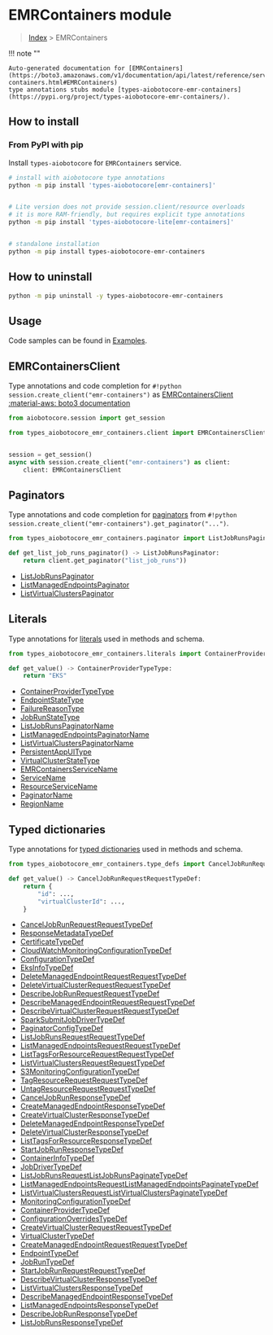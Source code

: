 # EMRContainers module

> [Index](../README.md) > EMRContainers


!!! note ""

    Auto-generated documentation for [EMRContainers](https://boto3.amazonaws.com/v1/documentation/api/latest/reference/services/emr-containers.html#EMRContainers)
    type annotations stubs module [types-aiobotocore-emr-containers](https://pypi.org/project/types-aiobotocore-emr-containers/).

## How to install



### From PyPI with pip

Install `types-aiobotocore` for `EMRContainers` service.

```bash
# install with aiobotocore type annotations
python -m pip install 'types-aiobotocore[emr-containers]'


# Lite version does not provide session.client/resource overloads
# it is more RAM-friendly, but requires explicit type annotations
python -m pip install 'types-aiobotocore-lite[emr-containers]'


# standalone installation
python -m pip install types-aiobotocore-emr-containers
```



## How to uninstall

```bash
python -m pip uninstall -y types-aiobotocore-emr-containers
```

## Usage

Code samples can be found in [Examples](./usage.md).

## EMRContainersClient

Type annotations and code completion for  `#!python session.create_client("emr-containers")` as [EMRContainersClient](./client.md)
[:material-aws: boto3 documentation](https://boto3.amazonaws.com/v1/documentation/api/latest/reference/services/emr-containers.html#EMRContainers.Client)

```python title="Usage example"
from aiobotocore.session import get_session

from types_aiobotocore_emr_containers.client import EMRContainersClient


session = get_session()
async with session.create_client("emr-containers") as client:
    client: EMRContainersClient
```


## Paginators

Type annotations and code completion for
[paginators](./paginators.md)
from `#!python session.create_client("emr-containers").get_paginator("...")`.

```python title="Usage example"
from types_aiobotocore_emr_containers.paginator import ListJobRunsPaginator

def get_list_job_runs_paginator() -> ListJobRunsPaginator:
    return client.get_paginator("list_job_runs"))
```

- [ListJobRunsPaginator](./paginators.md#listjobrunspaginator)
- [ListManagedEndpointsPaginator](./paginators.md#listmanagedendpointspaginator)
- [ListVirtualClustersPaginator](./paginators.md#listvirtualclusterspaginator)








## Literals

Type annotations for [literals](./literals.md) used in methods and schema.

```python title="Usage example"
from types_aiobotocore_emr_containers.literals import ContainerProviderTypeType

def get_value() -> ContainerProviderTypeType:
    return "EKS"
```

- [ContainerProviderTypeType](./literals.md#containerprovidertypetype)
- [EndpointStateType](./literals.md#endpointstatetype)
- [FailureReasonType](./literals.md#failurereasontype)
- [JobRunStateType](./literals.md#jobrunstatetype)
- [ListJobRunsPaginatorName](./literals.md#listjobrunspaginatorname)
- [ListManagedEndpointsPaginatorName](./literals.md#listmanagedendpointspaginatorname)
- [ListVirtualClustersPaginatorName](./literals.md#listvirtualclusterspaginatorname)
- [PersistentAppUIType](./literals.md#persistentappuitype)
- [VirtualClusterStateType](./literals.md#virtualclusterstatetype)
- [EMRContainersServiceName](./literals.md#emrcontainersservicename)
- [ServiceName](./literals.md#servicename)
- [ResourceServiceName](./literals.md#resourceservicename)
- [PaginatorName](./literals.md#paginatorname)
- [RegionName](./literals.md#regionname)




## Typed dictionaries

Type annotations for [typed dictionaries](./type_defs.md) used in methods and schema.

```python title="Usage example"
from types_aiobotocore_emr_containers.type_defs import CancelJobRunRequestRequestTypeDef

def get_value() -> CancelJobRunRequestRequestTypeDef:
    return {
        "id": ...,
        "virtualClusterId": ...,
    }
```

- [CancelJobRunRequestRequestTypeDef](./type_defs.md#canceljobrunrequestrequesttypedef)
- [ResponseMetadataTypeDef](./type_defs.md#responsemetadatatypedef)
- [CertificateTypeDef](./type_defs.md#certificatetypedef)
- [CloudWatchMonitoringConfigurationTypeDef](./type_defs.md#cloudwatchmonitoringconfigurationtypedef)
- [ConfigurationTypeDef](./type_defs.md#configurationtypedef)
- [EksInfoTypeDef](./type_defs.md#eksinfotypedef)
- [DeleteManagedEndpointRequestRequestTypeDef](./type_defs.md#deletemanagedendpointrequestrequesttypedef)
- [DeleteVirtualClusterRequestRequestTypeDef](./type_defs.md#deletevirtualclusterrequestrequesttypedef)
- [DescribeJobRunRequestRequestTypeDef](./type_defs.md#describejobrunrequestrequesttypedef)
- [DescribeManagedEndpointRequestRequestTypeDef](./type_defs.md#describemanagedendpointrequestrequesttypedef)
- [DescribeVirtualClusterRequestRequestTypeDef](./type_defs.md#describevirtualclusterrequestrequesttypedef)
- [SparkSubmitJobDriverTypeDef](./type_defs.md#sparksubmitjobdrivertypedef)
- [PaginatorConfigTypeDef](./type_defs.md#paginatorconfigtypedef)
- [ListJobRunsRequestRequestTypeDef](./type_defs.md#listjobrunsrequestrequesttypedef)
- [ListManagedEndpointsRequestRequestTypeDef](./type_defs.md#listmanagedendpointsrequestrequesttypedef)
- [ListTagsForResourceRequestRequestTypeDef](./type_defs.md#listtagsforresourcerequestrequesttypedef)
- [ListVirtualClustersRequestRequestTypeDef](./type_defs.md#listvirtualclustersrequestrequesttypedef)
- [S3MonitoringConfigurationTypeDef](./type_defs.md#s3monitoringconfigurationtypedef)
- [TagResourceRequestRequestTypeDef](./type_defs.md#tagresourcerequestrequesttypedef)
- [UntagResourceRequestRequestTypeDef](./type_defs.md#untagresourcerequestrequesttypedef)
- [CancelJobRunResponseTypeDef](./type_defs.md#canceljobrunresponsetypedef)
- [CreateManagedEndpointResponseTypeDef](./type_defs.md#createmanagedendpointresponsetypedef)
- [CreateVirtualClusterResponseTypeDef](./type_defs.md#createvirtualclusterresponsetypedef)
- [DeleteManagedEndpointResponseTypeDef](./type_defs.md#deletemanagedendpointresponsetypedef)
- [DeleteVirtualClusterResponseTypeDef](./type_defs.md#deletevirtualclusterresponsetypedef)
- [ListTagsForResourceResponseTypeDef](./type_defs.md#listtagsforresourceresponsetypedef)
- [StartJobRunResponseTypeDef](./type_defs.md#startjobrunresponsetypedef)
- [ContainerInfoTypeDef](./type_defs.md#containerinfotypedef)
- [JobDriverTypeDef](./type_defs.md#jobdrivertypedef)
- [ListJobRunsRequestListJobRunsPaginateTypeDef](./type_defs.md#listjobrunsrequestlistjobrunspaginatetypedef)
- [ListManagedEndpointsRequestListManagedEndpointsPaginateTypeDef](./type_defs.md#listmanagedendpointsrequestlistmanagedendpointspaginatetypedef)
- [ListVirtualClustersRequestListVirtualClustersPaginateTypeDef](./type_defs.md#listvirtualclustersrequestlistvirtualclusterspaginatetypedef)
- [MonitoringConfigurationTypeDef](./type_defs.md#monitoringconfigurationtypedef)
- [ContainerProviderTypeDef](./type_defs.md#containerprovidertypedef)
- [ConfigurationOverridesTypeDef](./type_defs.md#configurationoverridestypedef)
- [CreateVirtualClusterRequestRequestTypeDef](./type_defs.md#createvirtualclusterrequestrequesttypedef)
- [VirtualClusterTypeDef](./type_defs.md#virtualclustertypedef)
- [CreateManagedEndpointRequestRequestTypeDef](./type_defs.md#createmanagedendpointrequestrequesttypedef)
- [EndpointTypeDef](./type_defs.md#endpointtypedef)
- [JobRunTypeDef](./type_defs.md#jobruntypedef)
- [StartJobRunRequestRequestTypeDef](./type_defs.md#startjobrunrequestrequesttypedef)
- [DescribeVirtualClusterResponseTypeDef](./type_defs.md#describevirtualclusterresponsetypedef)
- [ListVirtualClustersResponseTypeDef](./type_defs.md#listvirtualclustersresponsetypedef)
- [DescribeManagedEndpointResponseTypeDef](./type_defs.md#describemanagedendpointresponsetypedef)
- [ListManagedEndpointsResponseTypeDef](./type_defs.md#listmanagedendpointsresponsetypedef)
- [DescribeJobRunResponseTypeDef](./type_defs.md#describejobrunresponsetypedef)
- [ListJobRunsResponseTypeDef](./type_defs.md#listjobrunsresponsetypedef)


